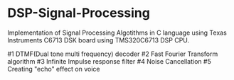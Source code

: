# DSP-Signal-Processing
Implementation of Signal Processing Algotithms in C language using Texas Instruments C6713 DSK board 
using TMS320C6713 DSP CPU.

#1 DTMF(Dual tone multi frequency) decoder
#2 Fast Fourier Transform algorithm
#3 Infinite Impulse response filter
#4 Noise Cancellation 
#5 Creating "echo" effect on voice
